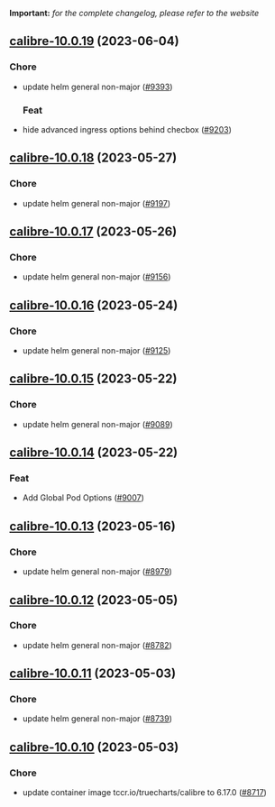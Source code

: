**Important:**
*for the complete changelog, please refer to the website*




## [calibre-10.0.19](https://github.com/truecharts/charts/compare/calibre-10.0.18...calibre-10.0.19) (2023-06-04)

### Chore

- update helm general non-major ([#9393](https://github.com/truecharts/charts/issues/9393))
  
  ### Feat

- hide advanced ingress options behind checbox ([#9203](https://github.com/truecharts/charts/issues/9203))
  
  


## [calibre-10.0.18](https://github.com/truecharts/charts/compare/calibre-10.0.17...calibre-10.0.18) (2023-05-27)

### Chore

- update helm general non-major ([#9197](https://github.com/truecharts/charts/issues/9197))
  
  


## [calibre-10.0.17](https://github.com/truecharts/charts/compare/calibre-10.0.16...calibre-10.0.17) (2023-05-26)

### Chore

- update helm general non-major ([#9156](https://github.com/truecharts/charts/issues/9156))
  
  


## [calibre-10.0.16](https://github.com/truecharts/charts/compare/calibre-10.0.15...calibre-10.0.16) (2023-05-24)

### Chore

- update helm general non-major ([#9125](https://github.com/truecharts/charts/issues/9125))
  
  


## [calibre-10.0.15](https://github.com/truecharts/charts/compare/calibre-10.0.14...calibre-10.0.15) (2023-05-22)

### Chore

- update helm general non-major ([#9089](https://github.com/truecharts/charts/issues/9089))
  
  


## [calibre-10.0.14](https://github.com/truecharts/charts/compare/calibre-10.0.13...calibre-10.0.14) (2023-05-22)

### Feat

- Add Global Pod Options ([#9007](https://github.com/truecharts/charts/issues/9007))
  
  


## [calibre-10.0.13](https://github.com/truecharts/charts/compare/calibre-10.0.12...calibre-10.0.13) (2023-05-16)

### Chore

- update helm general non-major ([#8979](https://github.com/truecharts/charts/issues/8979))
  
  


## [calibre-10.0.12](https://github.com/truecharts/charts/compare/calibre-10.0.11...calibre-10.0.12) (2023-05-05)

### Chore

- update helm general non-major ([#8782](https://github.com/truecharts/charts/issues/8782))
  
  


## [calibre-10.0.11](https://github.com/truecharts/charts/compare/calibre-10.0.10...calibre-10.0.11) (2023-05-03)

### Chore

- update helm general non-major ([#8739](https://github.com/truecharts/charts/issues/8739))
  
  


## [calibre-10.0.10](https://github.com/truecharts/charts/compare/calibre-10.0.9...calibre-10.0.10) (2023-05-03)

### Chore

- update container image tccr.io/truecharts/calibre to 6.17.0 ([#8717](https://github.com/truecharts/charts/issues/8717))
  
  

